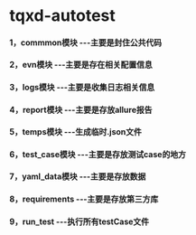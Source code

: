 # tqxd-autotest
#### 1，commmon模块 ---主要是封住公共代码
#### 2，evn模块 ---主要是存在相关配置信息
#### 3，logs模块 ---主要是收集日志相关信息
#### 4，report模块 ---主要是存放allure报告
#### 5，temps模块 ---生成临时.json文件
#### 6，test_case模块 ---主要是存放测试case的地方
#### 7，yaml_data模块 ---主要是存放数据
#### 8，requirements ---主要是存放第三方库
#### 9，run_test ---执行所有testCase文件
